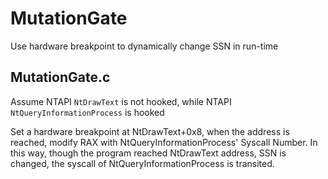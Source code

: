 # MutationGate
Use hardware breakpoint to dynamically change SSN in run-time


## MutationGate.c
Assume NTAPI `NtDrawText` is not hooked, while NTAPI `NtQueryInformationProcess` is hooked

Set a hardware breakpoint at NtDrawText+0x8, when the address is reached, modify RAX with NtQueryInformationProcess' Syscall Number. In this way, though the program reached NtDrawText address, SSN is changed, the syscall of NtQueryInformationProcess is transited.
